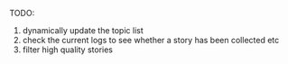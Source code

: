 TODO:

1. dynamically update the topic list
2. check the current logs to see whether a story has been collected etc
3. filter high quality stories